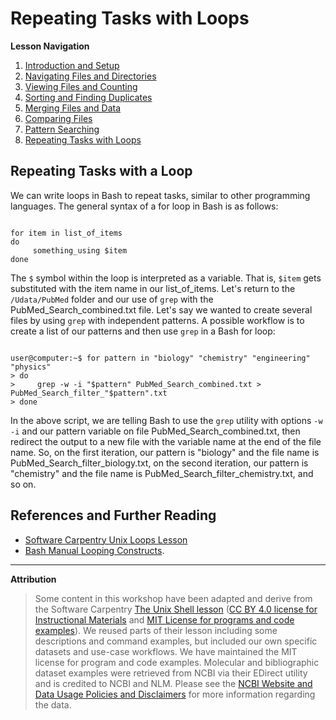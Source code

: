 # Repeating Tasks with Loops

**Lesson Navigation**

1. [Introduction and Setup](https://github.com/vfscalfani/UALIB_Workshops/blob/master/02_Unix_fall_2020/01_Unix_Introduction.md)
2. [Navigating Files and Directories](https://github.com/vfscalfani/UALIB_Workshops/blob/master/02_Unix_fall_2020/02_Unix_Navigating.md)
3. [Viewing Files and Counting](https://github.com/vfscalfani/UALIB_Workshops/blob/master/02_Unix_fall_2020/03_Unix_Viewing_Counting.md)
4. [Sorting and Finding Duplicates](https://github.com/vfscalfani/UALIB_Workshops/blob/master/02_Unix_fall_2020/04_Unix_Sorting_Duplicates.md)
5. [Merging Files and Data](https://github.com/vfscalfani/UALIB_Workshops/blob/master/02_Unix_fall_2020/05_Unix_Merging.md)
6. [Comparing Files](https://github.com/vfscalfani/UALIB_Workshops/blob/master/02_Unix_fall_2020/06_Unix_Comparing.md)
7. [Pattern Searching](https://github.com/vfscalfani/UALIB_Workshops/blob/master/02_Unix_fall_2020/07_Unix_Patterns.md)
8. [Repeating Tasks with Loops](https://github.com/vfscalfani/UALIB_Workshops/blob/master/02_Unix_fall_2020/08_Unix_Loops.md)

## Repeating Tasks with a Loop

We can write loops in Bash to repeat tasks, similar to other programming languages. The general syntax of a for loop in Bash is as follows:

```console

for item in list_of_items
do
     something_using $item
done
```

The `$` symbol within the loop is interpreted as a variable. That is, `$item` gets substituted with the item name in our list_of_items. Let's return to the `/Udata/PubMed` folder and our use of `grep` with the PubMed_Search_combined.txt file. Let's say we wanted to create several files by using `grep` with independent patterns. A possible workflow is to create a list of our patterns and then use `grep` in a Bash for loop:

```console

user@computer:~$ for pattern in "biology" "chemistry" "engineering" "physics"
> do
>     grep -w -i "$pattern" PubMed_Search_combined.txt > PubMed_Search_filter_"$pattern".txt
> done

```

In the above script, we are telling Bash to use the `grep` utility with options `-w -i` and our pattern variable on file PubMed_Search_combined.txt, then redirect the output to a new file with the variable name at the end of the file name. So, on the first iteration, our pattern is "biology" and the file name is PubMed_Search_filter_biology.txt, on the second iteration, our pattern is "chemistry" and the file name is PubMed_Search_filter_chemistry.txt, and so on. 


## References and Further Reading

* [Software Carpentry Unix Loops Lesson](https://swcarpentry.github.io/shell-novice/05-loop/index.html)
* [Bash Manual Looping Constructs](https://www.gnu.org/software/bash/manual/bash.html#Looping-Constructs). 

---

**Attribution**

> Some content in this workshop have been adapted and derive from the Software Carpentry [The Unix Shell lesson](https://software-carpentry.org/lessons/) ([CC BY 4.0 license for Instructional Materials](http://swcarpentry.github.io/shell-novice/LICENSE.html) and [MIT License for programs and code examples](http://swcarpentry.github.io/shell-novice/LICENSE.html)). We reused parts of their lesson including some descriptions and command examples, but included our own specific datasets and use-case workflows. We have maintained the MIT license for program and code examples. Molecular and bibliographic dataset examples were retrieved from NCBI via their EDirect utility and is credited to NCBI and NLM. Please see the [NCBI Website and Data Usage Policies and Disclaimers](https://www.ncbi.nlm.nih.gov/home/about/policies/) for more information regarding the data.

